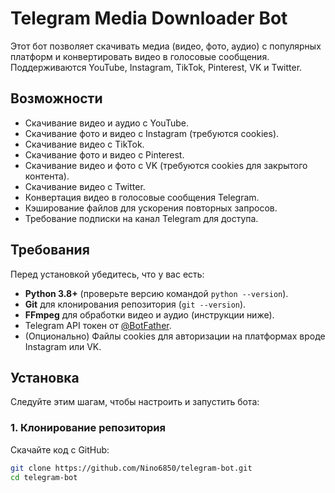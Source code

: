 # Telegram Media Downloader Bot

Этот бот позволяет скачивать медиа (видео, фото, аудио) с популярных платформ и конвертировать видео в голосовые сообщения. Поддерживаются YouTube, Instagram, TikTok, Pinterest, VK и Twitter.

## Возможности
- Скачивание видео и аудио с YouTube.
- Скачивание фото и видео с Instagram (требуются cookies).
- Скачивание видео с TikTok.
- Скачивание фото и видео с Pinterest.
- Скачивание видео и фото с VK (требуются cookies для закрытого контента).
- Скачивание видео с Twitter.
- Конвертация видео в голосовые сообщения Telegram.
- Кэширование файлов для ускорения повторных запросов.
- Требование подписки на канал Telegram для доступа.

## Требования
Перед установкой убедитесь, что у вас есть:
- **Python 3.8+** (проверьте версию командой `python --version`).
- **Git** для клонирования репозитория (`git --version`).
- **FFmpeg** для обработки видео и аудио (инструкции ниже).
- Telegram API токен от [@BotFather](https://t.me/BotFather).
- (Опционально) Файлы cookies для авторизации на платформах вроде Instagram или VK.

## Установка

Следуйте этим шагам, чтобы настроить и запустить бота:

### 1. Клонирование репозитория
Скачайте код с GitHub:
```bash
git clone https://github.com/Nino6850/telegram-bot.git
cd telegram-bot
